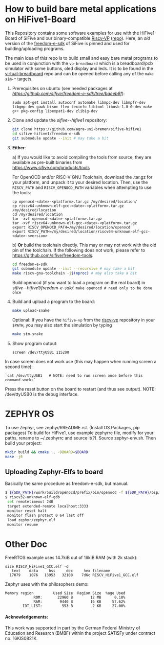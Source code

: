 How to build bare metal applications on HiFive1-Board
=====================================================

This Repository contains some software examples for use with the HiFive1-Board of SiFive and our binary-compatible [Riscv-VP](systemc-verification.org/riscv-vp) ([repo](https://github.com/agra-uni-bremen/riscv-vp)).
Here, an *old* version of the [freedom-e-sdk](https://github.com/sifive/freedom-e-sdk) of SiFive is pinned and used for building/uploading programs.

The main idea of this repo is to build small and easy bare metal programs to be used in conjunction with the `vp-breadboard` which is a breadboard/pcb simulator with some buttons, oled display and leds. It is to be found in the [virtual-breadboard](https://github.com/agra-uni-bremen/virtual-breadboard) repo and can be opened before calling any of the `make sim-*` targets.

1) Prerequisites on ubuntu (see needed packages at *https://github.com/sifive/freedom-e-sdk/tree/baeeb8f*):

	`sudo apt-get install autoconf automake libmpc-dev libmpfr-dev libgmp-dev gawk bison flex texinfo libtool libusb-1.0-0-dev make g++ pkg-config libexpat1-dev zlib1g-dev`

2) Clone and update the *sifive--hifive1* repository:

	```bash
	git clone https://github.com/agra-uni-bremen/sifive-hifive1
	cd sifive-hifive1/freedom-e-sdk
	git submodule update --init # may take a bit
	```

3) **Either**:

    a)
    	If you would like to avoid compiling the tools from source, they are available as pre-built binaries from
	https://www.sifive.com/products/tools

	For OpenOCD and/or RISC-V GNU Toolchain,
	download the .tar.gz for your platform, and unpack it to
	your desired location. Then, use the `RISCV_PATH` and `RISCV_OPENOCD_PATH`
	variables when attempting to use the tools:

	```
	cp openocd-<date>-<platform>.tar.gz /my/desired/location/
	cp riscv64-unknown-elf-gcc-<date>-<platform>.tar.gz /my/desired/location
	cd /my/desired/location
	tar -xvf openocd-<date>-<platform>.tar.gz
	tar -xvf riscv64-unknown-elf-gcc-<date>-<platform>.tar.gz
	export RISCV_OPENOCD_PATH=/my/desired/location/openocd
	export RISCV_PATH=/my/desired/location/riscv64-unknown-elf-gcc-<date>-<version>
	```

    b)
    	**Or** build the toolchain directly. This may or may not work with the old pin of the toolchain. If the following does not work, please refer to https://github.com/sifive/freedom-tools.

	```bash
	cd freedom-e-sdk
	git submodule update --init --recursive # may take a bit
	make riscv-gnu-toolchain -j$(nproc) # may also take a bit
	```
	Build openocd (if you want to load a program on the real board) in *sifive--hifive1/freedom-e-sdk/*:
	`make openocd # need only to be done once`


5) Build and upload a program to the board:

	```bash
	make upload-snake
	```
   Optional: If you have the `hifive-vp` from the [riscv-vp](https://github.com/agra-uni-bremen/riscv-vp) repository in your `$PATH`, you may also start the simulation by typing
	```bash
	make sim-snake
	```

6) Show program output:

	`screen /dev/ttyUSB1 115200`

In case screen does not work use (this may happen when running screen a second time):

	`cat /dev/ttyUSB1	# NOTE: need to run screen once before this command works`

Press the reset button on the board to restart (and thus see output).
NOTE: /dev/ttyUSB0 is the debug interface.



ZEPHYR OS
=========

To use Zephyr, see zephyr/RREADME.rst. (Install OS Packages, pip packages)
To build for HiFive1, use example zephyrrc file, modify for your paths, rename to ~/.zephyrrc and source it(?). Source zephyr-env.sh. Then build your project:

```bash
mkdir build && cmake .. -DBOARD=$BOARD
make -j6
```


Uploading Zephyr-Elfs to board
------------------------------

Basically the same procedure as freedom-e-sdk, but manual.

```bash
$ ${SDK_PATH}/work/build/openocd/prefix/bin/openocd -f ${SDK_PATH}/bsp/env/freedom-e300-hifive1/openocd.cfg &
$ riscv32-unknown-elf-gdb
 set remotetimeout 240
 target extended-remote localhost:3333
 monitor reset halt
 monitor flash protect 0 64 last off
 load zephyr/zephyr.elf
 monitor resume
```

Other Doc
=========

FreeRTOS example uses 14.7kiB out of 16kiB RAM (with 2k stack):

	size RISCV_HiFive1_GCC.elf -d
	   text	   data	    bss	    dec	    hex	filename
	  17079	   1076	  13953	  32108	   7d6c	RISCV_HiFive1_GCC.elf

Zephyr uses with the philosophers demo:

	Memory region         Used Size  Region Size  %age Used
		         ROM:       22960 B        12 MB      0.18%
		         RAM:        9440 B        16 KB     57.62%
		    IDT_LIST:         553 B         2 KB     27.00%

		    
#### Acknowledgements:

This work was supported in part by the German Federal Ministry of Education and Research (BMBF) within the project SATiSFy under contract no. 16KIS0821K.
